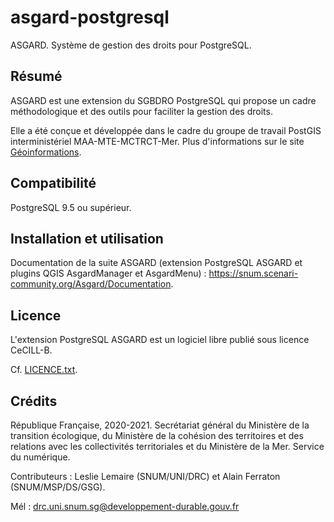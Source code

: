 # asgard-postgresql
ASGARD. Système de gestion des droits pour PostgreSQL.

## Résumé

ASGARD est une extension du SGBDRO PostgreSQL qui propose un cadre méthodologique et des outils pour faciliter la gestion des droits.

Elle a été conçue et développée dans le cadre du groupe de travail PostGIS interministériel MAA-MTE-MCTRCT-Mer. Plus d'informations sur le site [Géoinformations](www.geoinformations.developpement-durable.gouv.fr/-a3733.html).

## Compatibilité

PostgreSQL 9.5 ou supérieur.

## Installation et utilisation

Documentation de la suite ASGARD (extension PostgreSQL ASGARD et plugins QGIS AsgardManager et AsgardMenu) : https://snum.scenari-community.org/Asgard/Documentation.

## Licence

L'extension PostgreSQL ASGARD est un logiciel libre publié sous licence CeCILL-B.

Cf. [LICENCE.txt](https://github.com/MTES-MCT/asgard-postgresql/blob/master/LICENCE.txt).

## Crédits

République Française, 2020-2021.
Secrétariat général du Ministère de la transition écologique, du Ministère de la cohésion des territoires et des relations avec les collectivités territoriales et du Ministère de la Mer.
Service du numérique.

Contributeurs : Leslie Lemaire (SNUM/UNI/DRC) et Alain Ferraton (SNUM/MSP/DS/GSG).

Mél : drc.uni.snum.sg@developpement-durable.gouv.fr
